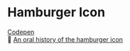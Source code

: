 <h1>Hamburger Icon</h1>
<a href="https://codepen.io/fcastrogarcia08/pen/dBXNQK" target="_blank" rel="noopener">Codepen</a><br>
 📖   <a href="https://www.invisionapp.com/inside-design/an-oral-history-of-the-hamburger-icon-from-the-people-who-were-there/" target="_blank" rel="noopener">An oral history of the hamburger icon</a>

